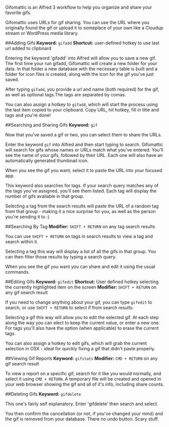Gifomattic is an Alfred 3 workflow to help you organize and share your favorite gifs.

Gifomattic uses URLs for gif sharing. You can use the URL where you originally found the gif or upload it to someplace of your own like a Cloudup stream or WordPress media library.

##Adding Gifs
**Keyword:** `gifadd`
**Shortcut:** user-defined hotkey to use last url added to clipboard

Entering the keyword 'gifadd' into Alfred will allow you to save a new gif. The first time your run gifadd, Gifomattic will create a new folder for your data. In that folder a new database with the necessary table is built and a folder for icon files is created, along with the icon for the gif you've just saved.

After typing `gifadd`, you provide a url and name (both required) for the gif, as well as optional tags.The tags are separated by comas.

You can also assign a hotkey to `gifadd`, which will start the process using the last item copied to your clipboard. Copy URL, hit hotkey, fill in title and tags and you're done!

##Searching and Sharing Gifs
**Keyword:** `gif`

Now that you've saved a gif or two, you can select them to share the URLs.

Enter the keyword `gif` into Alfred and then start typing to search. Gifomattic will search for gifs whose names or URLs match what you've entered. You'll see the name of your gifs, followed by their URL. Each one will also have an automatically generated thumbnail icon.

When you see the gif you want, select it to paste the URL into your focused app.

This keyword also searches for tags. If your search query matches any of the tags you've assigned, you'll see them listed. Each tag will display the number of gifs available in that group.

Selecting a tag from the search results will paste the URL of a random tag from that group - making it a nice surprise for you, as well as the person you're sending it to :)

##Searching By Tag
**Modifier:** `SHIFT + RETURN` on any tag search results

You can use `SHIFT + RETURN` on tags in search results to view a tag and search within it.

Selecting a tag this way will display a list of all the gifs in that group. You can then filter those results by typing a search query.

When you see the gif you want you can share and edit it using the usual commands.

##Editing  Gifs
**Keyword:** `gifedit`
**Shortcut:** User defined hotkey selecting the currently highlighted item on the screen
**Modifier:** `SHIFT + RETURN` on any gif search result

If you need to change anything about your gif, you can type `gifedit` to search, or use `SHIFT + RETURN` to select if from search results.

Selecting a gif this way will allow you to edit the selected gif. At each step along the way you can elect to keep the current value, or enter a new one. For tags you'll also have the option (when applicable) to erase the current tags.

You can also assign a hotkey to edit gifs, which will grab the current selection in OSX - ideal for quickly fixing a gif that didn't paste properly.

##Viewing Gif Reports
**Keyword:** `gifstats`
**Modifier:** `CMD + RETURN` on any gif search result

To view a report on a specific gif, search for it like you would normally, and select it using `CMD + RETURN`. A temporary file will be created and opened in your web browser showing the gif and all of it's info, including share counts.


##Deleting Gifs
**Keyword:** `gifdelete`

This one's fairly self explanatory. Enter 'gifdelete' then search and select.

You then confirm the cancellation (or not, if you've changed your mind) and the gif is removed from your database. There no undo button. Scary stuff.
